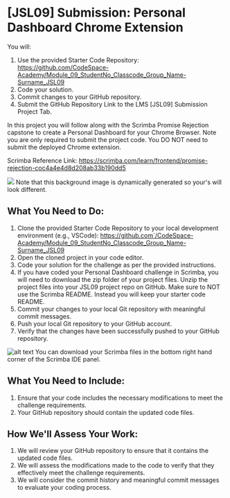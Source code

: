 # [JSL09] Submission: Personal Dashboard Chrome Extension

You will:
1. Use the provided Starter Code Repository: https://github.com/CodeSpace-Academy/Module_09_StudentNo_Classcode_Group_Name-Surname_JSL09
2. Code your solution.
3. Commit changes to your GitHub repository.
4. Submit the GitHub Repository Link to the LMS [JSL09] Submission Project Tab.

In this project you will follow along with the Scrimba Promise Rejection capstone to create a Personal Dashboard for your Chrome Browser. Note you are only required to submit the project code. You DO NOT need to submit the deployed Chrome extension. 

Scrimba Reference Link: https://scrimba.com/learn/frontend/promise-rejection-coc4a4e4d8d208ab33b190dd5

![](<[JSL09 Solution].png>)
Note that this background image is dynamically generated so your's will look different.

## What You Need to Do:

1. Clone the provided Starter Code Repository to your local development environment (e.g., VSCode): https://github.com`/CodeSpace-Academy/Module_09_StudentNo_Classcode_Group_Name-Surname_JSL09
2. Open the cloned project in your code editor.
3. Code your solution for the challenge as per the provided instructions.
4. If you have coded your Personal Dashboard challenge in Scrimba, you will need to download the zip folder of your project files. Unzip the project files into your JSL09 project repo on GitHub. Make sure to NOT use the Scrimba README. Instead you will keep your starter code README.
5. Commit your changes to your local Git repository with meaningful commit messages.
6. Push your local Git repository to your GitHub account.
7. Verify that the changes have been successfully pushed to your GitHub repository.

![alt text](download-scrimba-files.png)
You can download your Scrimba files in the bottom right hand corner of the Scrimba IDE panel. 

## What You Need to Include:

1. Ensure that your code includes the necessary modifications to meet the challenge requirements.
2. Your GitHub repository should contain the updated code files.

## How We'll Assess Your Work:

1. We will review your GitHub repository to ensure that it contains the updated code files.
2. We will assess the modifications made to the code to verify that they effectively meet the challenge requirements.
3. We will consider the commit history and meaningful commit messages to evaluate your coding process.




